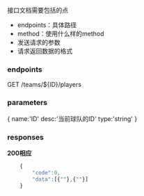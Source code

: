 接口文档需要包括的点
* endpoints：具体路径
* method：使用什么样的method
* 发送请求的参数
* 请求返回数据的格式

### endpoints
GET /teams/${ID}/players

### parameters
{
    name:'ID'
    desc:'当前球队的ID'
    type:'string'
}

### responses
**200相应**
```javascript
    {
        "code":0,
        "data":[{""},{""}]
    }
```